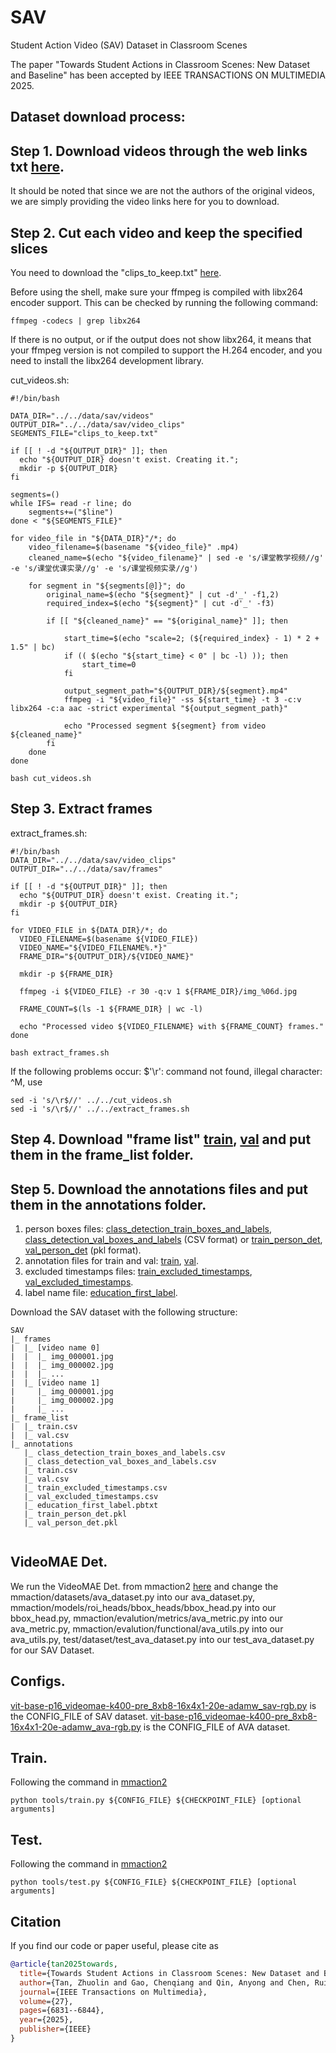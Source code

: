 # SAV
Student Action Video (SAV) Dataset in Classroom Scenes

The paper "Towards Student Actions in Classroom Scenes: New Dataset and Baseline" has been accepted by IEEE TRANSACTIONS ON MULTIMEDIA 2025.

## Dataset download process:
## Step 1. Download videos through the web links txt [here](https://drive.google.com/file/d/1S4EONu-faoUxy8y_dIYIqM5LOfyTlGNP/view?usp=sharing).
It should be noted that since we are not the authors of the original videos, we are simply providing the video links here for you to download.

## Step 2. Cut each video and keep the specified slices

You need to download the "clips_to_keep.txt" [here](https://drive.google.com/file/d/1Z3x-farXpzLt7Q3nGSpq5sH_DzVCq-TD/view?usp=drive_link).

Before using the shell, make sure your ffmpeg is compiled with libx264 encoder support. This can be checked by running the following command:
```
ffmpeg -codecs | grep libx264
```
If there is no output, or if the output does not show libx264, it means that your ffmpeg version is not compiled to support the H.264 encoder, and you need to install the libx264 development library.

cut_videos.sh:
```
#!/bin/bash

DATA_DIR="../../data/sav/videos"
OUTPUT_DIR="../../data/sav/video_clips"
SEGMENTS_FILE="clips_to_keep.txt"

if [[ ! -d "${OUTPUT_DIR}" ]]; then
  echo "${OUTPUT_DIR} doesn't exist. Creating it.";
  mkdir -p ${OUTPUT_DIR}
fi

segments=()
while IFS= read -r line; do
    segments+=("$line")
done < "${SEGMENTS_FILE}"

for video_file in "${DATA_DIR}"/*; do
    video_filename=$(basename "${video_file}" .mp4)
    cleaned_name=$(echo "${video_filename}" | sed -e 's/课堂教学视频//g' -e 's/课堂优课实录//g' -e 's/课堂视频实录//g')

    for segment in "${segments[@]}"; do
        original_name=$(echo "${segment}" | cut -d'_' -f1,2)
        required_index=$(echo "${segment}" | cut -d'_' -f3)

        if [[ "${cleaned_name}" == "${original_name}" ]]; then

            start_time=$(echo "scale=2; (${required_index} - 1) * 2 + 1.5" | bc)
            if (( $(echo "${start_time} < 0" | bc -l) )); then
                start_time=0
            fi

            output_segment_path="${OUTPUT_DIR}/${segment}.mp4"
            ffmpeg -i "${video_file}" -ss ${start_time} -t 3 -c:v libx264 -c:a aac -strict experimental "${output_segment_path}"
            
            echo "Processed segment ${segment} from video ${cleaned_name}"
        fi
    done
done
```

```
bash cut_videos.sh
```

## Step 3. Extract frames

extract_frames.sh:
```
#!/bin/bash
DATA_DIR="../../data/sav/video_clips"
OUTPUT_DIR="../../data/sav/frames"

if [[ ! -d "${OUTPUT_DIR}" ]]; then
  echo "${OUTPUT_DIR} doesn't exist. Creating it.";
  mkdir -p ${OUTPUT_DIR}
fi

for VIDEO_FILE in ${DATA_DIR}/*; do
  VIDEO_FILENAME=$(basename ${VIDEO_FILE})
  VIDEO_NAME="${VIDEO_FILENAME%.*}"
  FRAME_DIR="${OUTPUT_DIR}/${VIDEO_NAME}"

  mkdir -p ${FRAME_DIR}

  ffmpeg -i ${VIDEO_FILE} -r 30 -q:v 1 ${FRAME_DIR}/img_%06d.jpg

  FRAME_COUNT=$(ls -1 ${FRAME_DIR} | wc -l)

  echo "Processed video ${VIDEO_FILENAME} with ${FRAME_COUNT} frames."
done
```

```
bash extract_frames.sh
```
If the following problems occur: $'\r': command not found, illegal character: ^M,
use 
```
sed -i 's/\r$//' ../../cut_videos.sh
sed -i 's/\r$//' ../../extract_frames.sh
```

## Step 4. Download "frame list" [train](https://drive.google.com/file/d/1UHlhz6p7-UMy82sy5DBdcrCCBW483fp8/view?usp=drive_link), [val](https://drive.google.com/file/d/1fx7adqC6MiKdQdB3tlGVZkLEpYokUqOS/view?usp=drive_link) and put them in the frame_list folder.

## Step 5. Download the annotations files and put them in the annotations folder.
1. person boxes files: [class_detection_train_boxes_and_labels](https://drive.google.com/file/d/1QI169QjUKZN0PcMzSnTLTQqL7VOZwNOX/view?usp=drive_link), [class_detection_val_boxes_and_labels](https://drive.google.com/file/d/1tf2Fyu1Kl_k55kxsHeLWOlYiz3DLK0MQ/view?usp=drive_link) (CSV format) or [train_person_det](https://drive.google.com/file/d/1EE0q6baN8QiMvKVbSdlHTf_KZcqGHhD7/view?usp=drive_link), [val_person_det](https://drive.google.com/file/d/1T-y1z1bZz8421gdFR6x81WtvxQy9bHRg/view?usp=drive_link) (pkl format).
2. annotation files for train and val: [train](https://drive.google.com/file/d/1rHToVI9pmAqzFdrNJ-o2P_9pzLzYIcLh/view?usp=drive_link), [val](https://drive.google.com/file/d/1lfWBtmJ98cd0xWNqyq0Ax888ZmdZ0p4L/view?usp=drive_link).
3. excluded timestamps files: [train_excluded_timestamps](https://drive.google.com/file/d/1f4OGziejZfpckjNzrzrAeFxJbt0zMEa-/view?usp=drive_link), [val_excluded_timestamps](https://drive.google.com/file/d/1JRLGNTgEKT75ItPO4SBaoLkl7VT6I0Iq/view?usp=drive_link).
4. label name file: [education_first_label](https://drive.google.com/file/d/1bRS5ia_9UUlBTRNuGvc8jBFv3lHLSseg/view?usp=drive_link).

Download the SAV dataset with the following structure:

```
SAV
|_ frames
|  |_ [video name 0]
|  |  |_ img_000001.jpg
|  |  |_ img_000002.jpg
|  |  |_ ...
|  |_ [video name 1]
|     |_ img_000001.jpg
|     |_ img_000002.jpg
|     |_ ...
|_ frame_list
|  |_ train.csv
|  |_ val.csv
|_ annotations
   |_ class_detection_train_boxes_and_labels.csv
   |_ class_detection_val_boxes_and_labels.csv
   |_ train.csv
   |_ val.csv
   |_ train_excluded_timestamps.csv
   |_ val_excluded_timestamps.csv
   |_ education_first_label.pbtxt
   |_ train_person_det.pkl
   |_ val_person_det.pkl


```

## VideoMAE Det.
We run the VideoMAE Det. from mmaction2 [here](https://github.com/open-mmlab/mmaction2) and change the mmaction/datasets/ava_dataset.py into our ava_dataset.py, mmaction/models/roi_heads/bbox_heads/bbox_head.py into our bbox_head.py, mmaction/evalution/metrics/ava_metric.py into our ava_metric.py,  mmaction/evalution/functional/ava_utils.py into our ava_utils.py, test/dataset/test_ava_dataset.py into our test_ava_dataset.py for our SAV Dataset.

## Configs.
[vit-base-p16_videomae-k400-pre_8xb8-16x4x1-20e-adamw_sav-rgb.py](https://github.com/Ritatanz/SAV/blob/main/vit-base-p16_videomae-k400-pre_8xb8-16x4x1-20e-adamw_sav-rgb.py) is the CONFIG_FILE of SAV dataset.
[vit-base-p16_videomae-k400-pre_8xb8-16x4x1-20e-adamw_ava-rgb.py](https://github.com/Ritatanz/SAV/blob/main/vit-base-p16_videomae-k400-pre_8xb8-16x4x1-20e-adamw_ava-rgb.py) is the CONFIG_FILE of AVA dataset.

## Train.
Following the command in [mmaction2](https://github.com/open-mmlab/mmaction2/tree/main/configs/detection/videomae)
```shell
python tools/train.py ${CONFIG_FILE} ${CHECKPOINT_FILE} [optional arguments]
```

## Test.
Following the command in [mmaction2](https://github.com/open-mmlab/mmaction2/tree/main/configs/detection/videomae)
```shell
python tools/test.py ${CONFIG_FILE} ${CHECKPOINT_FILE} [optional arguments]
```

## Citation
If you find our code or paper useful, please cite as
```BibTeX
@article{tan2025towards,
  title={Towards Student Actions in Classroom Scenes: New Dataset and Baseline},
  author={Tan, Zhuolin and Gao, Chenqiang and Qin, Anyong and Chen, Ruixin and Song, Tiecheng and Yang, Feng and Meng, Deyu},
  journal={IEEE Transactions on Multimedia},
  volume={27},
  pages={6831--6844},
  year={2025},
  publisher={IEEE}
}
```
